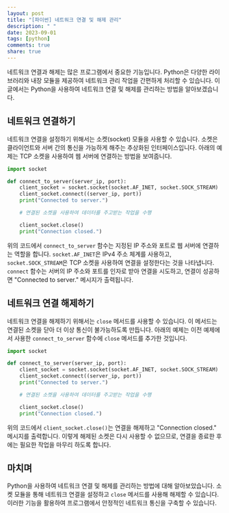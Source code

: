 ```yaml
---
layout: post
title: "[파이썬] 네트워크 연결 및 해제 관리"
description: " "
date: 2023-09-01
tags: [python]
comments: true
share: true
---
```


네트워크 연결과 해제는 많은 프로그램에서 중요한 기능입니다. Python은 다양한 라이브러리와 내장 모듈을 제공하여 네트워크 관리 작업을 간편하게 처리할 수 있습니다. 이 글에서는 Python을 사용하여 네트워크 연결 및 해제를 관리하는 방법을 알아보겠습니다.

## 네트워크 연결하기

네트워크 연결을 설정하기 위해서는 소켓(socket) 모듈을 사용할 수 있습니다. 소켓은 클라이언트와 서버 간의 통신을 가능하게 해주는 추상화된 인터페이스입니다. 아래의 예제는 TCP 소켓을 사용하여 웹 서버에 연결하는 방법을 보여줍니다.

```python
import socket

def connect_to_server(server_ip, port):
    client_socket = socket.socket(socket.AF_INET, socket.SOCK_STREAM)
    client_socket.connect((server_ip, port))
    print("Connected to server.")

    # 연결된 소켓을 사용하여 데이터를 주고받는 작업을 수행

    client_socket.close()
    print("Connection closed.")
```

위의 코드에서 `connect_to_server` 함수는 지정된 IP 주소와 포트로 웹 서버에 연결하는 역할을 합니다. `socket.AF_INET`은 IPv4 주소 체계를 사용하고, `socket.SOCK_STREAM`은 TCP 소켓을 사용하여 연결을 설정한다는 것을 나타냅니다. `connect` 함수는 서버의 IP 주소와 포트를 인자로 받아 연결을 시도하고, 연결이 성공하면 "Connected to server." 메시지가 출력됩니다.

## 네트워크 연결 해제하기

네트워크 연결을 해제하기 위해서는 `close` 메서드를 사용할 수 있습니다. 이 메서드는 연결된 소켓을 닫아 더 이상 통신이 불가능하도록 만듭니다. 아래의 예제는 이전 예제에서 사용한 `connect_to_server` 함수에 `close` 메서드를 추가한 것입니다.

```python
import socket

def connect_to_server(server_ip, port):
    client_socket = socket.socket(socket.AF_INET, socket.SOCK_STREAM)
    client_socket.connect((server_ip, port))
    print("Connected to server.")

    # 연결된 소켓을 사용하여 데이터를 주고받는 작업을 수행

    client_socket.close()
    print("Connection closed.")
```

위의 코드에서 `client_socket.close()`는 연결을 해제하고 "Connection closed." 메시지를 출력합니다. 이렇게 해제된 소켓은 다시 사용할 수 없으므로, 연결을 종료한 후에는 필요한 작업을 마무리 하도록 합니다.

## 마치며

Python을 사용하여 네트워크 연결 및 해제를 관리하는 방법에 대해 알아보았습니다. 소켓 모듈을 통해 네트워크 연결을 설정하고 `close` 메서드를 사용해 해제할 수 있습니다. 이러한 기능을 활용하여 프로그램에서 안정적인 네트워크 통신을 구축할 수 있습니다.